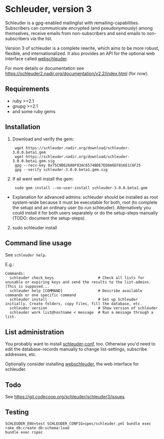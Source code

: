 Schleuder, version 3
======================================

Schleuder is a gpg-enabled mailinglist with remailing-capabilities. Subscribers can communicate encrypted (and pseudonymously) among themselves, receive emails from non-subscribers and send emails to non-subscribers via the list.

Version 3 of schleuder is a complete rewrite, which aims to be more robust, flexible, and internationalized. It 
also provides an API for the optional web interface called [webschleuder](https://git.codecoop.org/schleuder/webschleuder3).

For more details or documentation see <https://schleuder2.nadir.org/documentation/v2.2/index.html> (for now).

Requirements
------------
* ruby  >=2.1
* gnupg >=2.1
* and some ruby gems

Installation
------------
1. Download and verify the gem:

        wget https://schleuder.nadir.org/download/schleuder-3.0.0.beta1.gem
        wget https://schleuder.nadir.org/download/schleuder-3.0.0.beta1.gem.sig
        gpg --recv-key 0x75C9B62688F93AC6574BDE7ED8A6EF816E1C6F25
        gpg --verify schleuder-3.0.0.beta1.gem.sig

2. If all went well install the gem:

        sudo gem install --no-user-install schleuder-3.0.0.beta1.gem

  * Explanation for advanced admins: schleuder should be installed as root system-wide because it must be executable for both, root (to complete the setup) and an ordinary user (to run schleuder). Alternatively you could install it for both users separately or do the setup-steps manually (TODO: document the setup-steps).

2. sudo schleuder install

Command line usage
-----------------

See `schleuder help`.

E.g.:

    Commands:
      schleuder check_keys                    # Check all lists for unusable or expiring keys and send the results to the list-admins. (This is supposed...
      schleuder help [COMMAND]                # Describe available commands or one specific command
      schleuder install                       # Set up Schleuder initially. Create folders, copy files, fill the database, etc.
      schleuder version                       # Show version of schleuder
      schleuder work list@hostname < message  # Run a message through a list.

List administration
-------------------

You probably want to install
[schleuder-conf](https://git.codecoop.org/schleuder/schleuder-conf), too.
Otherwise you'd need to edit the database-records manually to change
list-settings, subscribe addresses, etc.

Optionally consider installing
[webschleuder](https://git.codecoop.org/schleuder/webschleuder3), the web
interface for schleuder.



Todo
----

See <https://git.codecoop.org/schleuder/schleuder3/issues>.

Testing
-------

    SCHLEUDER_ENV=test SCHLEUDER_CONFIG=spec/schleuder.yml bundle exec rake db:create db:schema:load
    bundle exec rspec
